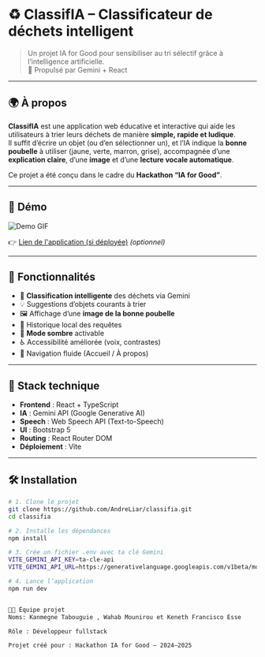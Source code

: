# ♻️ ClassifIA – Classificateur de déchets intelligent

> Un projet IA for Good pour sensibiliser au tri sélectif grâce à l’intelligence artificielle.  
> 🧠 Propulsé par Gemini + React

---

## 🌍 À propos

**ClassifIA** est une application web éducative et interactive qui aide les utilisateurs à trier leurs déchets de manière **simple, rapide et ludique**.  
Il suffit d’écrire un objet (ou d’en sélectionner un), et l’IA indique la **bonne poubelle** à utiliser (jaune, verte, marron, grise), accompagnée d’une **explication claire**, d’une **image** et d’une **lecture vocale automatique**.

Ce projet a été conçu dans le cadre du **Hackathon “IA for Good”**.

---

## 🚀 Démo

![Demo GIF](public/demo.gif) <!-- Remplace par ton GIF ou vidéo -->

👉 [Lien de l'application (si déployée)](https://ton-deploiement.vercel.app) *(optionnel)*

---

## 🧪 Fonctionnalités

- 🧠 **Classification intelligente** des déchets via Gemini
- 💡 Suggestions d’objets courants à trier
- 🖼️ Affichage d’une **image de la bonne poubelle**
- 📜 Historique local des requêtes
- 🌙 **Mode sombre** activable
- ♿ Accessibilité améliorée (voix, contrastes)
- 🧭 Navigation fluide (Accueil / À propos)

---

## 🧱 Stack technique

- **Frontend** : React + TypeScript
- **IA** : Gemini API (Google Generative AI)
- **Speech** : Web Speech API (Text-to-Speech)
- **UI** : Bootstrap 5
- **Routing** : React Router DOM
- **Déploiement** : Vite

---

## 🛠️ Installation

```bash
# 1. Clone le projet
git clone https://github.com/AndreLiar/classifia.git
cd classifia

# 2. Installe les dépendances
npm install

# 3. Crée un fichier .env avec ta clé Gemini
VITE_GEMINI_API_KEY=ta-cle-api
VITE_GEMINI_API_URL=https://generativelanguage.googleapis.com/v1beta/models/gemini-pro:generateContent

# 4. Lance l’application
npm run dev


👨‍💻 Équipe projet
Noms: Kanmegne Tabouguie , Wahab Mounirou et Keneth Francisco Esse

Rôle : Développeur fullstack

Projet créé pour : Hackathon IA for Good – 2024–2025
